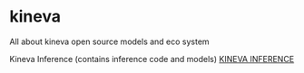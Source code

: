 # kineva
All about kineva open source models and eco system

Kineva Inference (contains inference code and models)
[KINEVA INFERENCE](https://github.com/rebotnix/kineva_inference)
